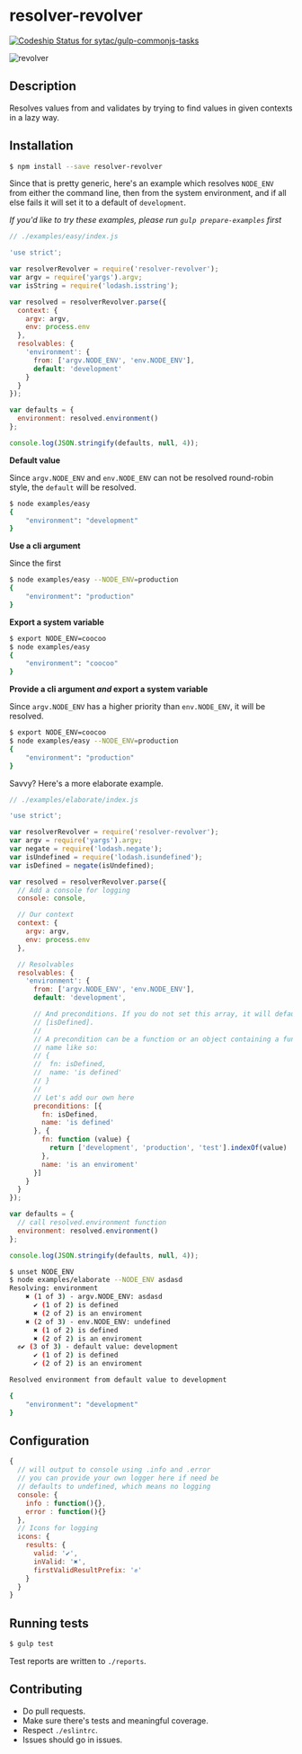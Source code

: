 # resolver-revolver

[![Codeship Status for sytac/gulp-commonjs-tasks](https://codeship.com/projects/fbd845d0-42d7-0133-683e-1e375ee071eb/status?branch=master)](https://codeship.com/projects/103903)

![revolver](https://cloud.githubusercontent.com/assets/1814479/10023500/bad1db20-6152-11e5-8bfd-731c91466b8b.png)

## Description

Resolves values from and validates by trying to find values in given contexts in
a lazy way.

## Installation

```bash
$ npm install --save resolver-revolver
```

Since that is pretty generic, here's an example which resolves `NODE_ENV` from
either the command line, then from the system environment, and if all else fails
it will set it to a default of `development`.

*If you'd like to try these examples, please run `gulp prepare-examples` first*

```js
// ./examples/easy/index.js

'use strict';

var resolverRevolver = require('resolver-revolver');
var argv = require('yargs').argv;
var isString = require('lodash.isstring');

var resolved = resolverRevolver.parse({
  context: {
    argv: argv,
    env: process.env
  },
  resolvables: {
    'environment': {
      from: ['argv.NODE_ENV', 'env.NODE_ENV'],
      default: 'development'
    }
  }
});

var defaults = {
  environment: resolved.environment()
};

console.log(JSON.stringify(defaults, null, 4));

```

**Default value**

Since `argv.NODE_ENV` and `env.NODE_ENV` can not be resolved round-robin style,
the `default` will be resolved.

```bash
$ node examples/easy
{
    "environment": "development"
}
```

**Use a cli argument**

Since the first

```bash
$ node examples/easy --NODE_ENV=production
{
    "environment": "production"
}
```

**Export a system variable**

```bash
$ export NODE_ENV=coocoo
$ node examples/easy                           
{
    "environment": "coocoo"
}
```

**Provide a cli argument *and* export a system variable**

Since `argv.NODE_ENV` has a higher priority than `env.NODE_ENV`,
it will be resolved.

```bash
$ export NODE_ENV=coocoo
$ node examples/easy --NODE_ENV=production                          
{
    "environment": "production"
}
```

Savvy? Here's a more elaborate example.

```js
// ./examples/elaborate/index.js

'use strict';

var resolverRevolver = require('resolver-revolver');
var argv = require('yargs').argv;
var negate = require('lodash.negate');
var isUndefined = require('lodash.isundefined');
var isDefined = negate(isUndefined);

var resolved = resolverRevolver.parse({
  // Add a console for logging
  console: console,

  // Our context
  context: {
    argv: argv,
    env: process.env
  },

  // Resolvables
  resolvables: {
    'environment': {
      from: ['argv.NODE_ENV', 'env.NODE_ENV'],
      default: 'development',

      // And preconditions. If you do not set this array, it will default to
      // [isDefined].
      //
      // A precondition can be a function or an object containing a function and
      // name like so:
      // {
      //  fn: isDefined,
      //  name: 'is defined'
      // }
      //
      // Let's add our own here
      preconditions: [{
        fn: isDefined,
        name: 'is defined'
      }, {
        fn: function (value) {
          return ['development', 'production', 'test'].indexOf(value) !== -1;
        },
        name: 'is an enviroment'
      }]
    }
  }
});

var defaults = {
  // call resolved.environment function
  environment: resolved.environment()
};

console.log(JSON.stringify(defaults, null, 4));

```

```bash
$ unset NODE_ENV
$ node examples/elaborate --NODE_ENV asdasd
Resolving: environment
    ✖ (1 of 3) - argv.NODE_ENV: asdasd
      ✔ (1 of 2) is defined
      ✖ (2 of 2) is an enviroment
    ✖ (2 of 3) - env.NODE_ENV: undefined
      ✖ (1 of 2) is defined
      ✖ (2 of 2) is an enviroment
  ✊✔ (3 of 3) - default value: development
      ✔ (1 of 2) is defined
      ✔ (2 of 2) is an enviroment

Resolved environment from default value to development

{
    "environment": "development"
}

```

## Configuration

```js
{
  // will output to console using .info and .error
  // you can provide your own logger here if need be
  // defaults to undefined, which means no logging
  console: {
    info : function(){},
    error : function(){}
  },
  // Icons for logging
  icons: {
    results: {
      valid: '✔',
      inValid: '✖',
      firstValidResultPrefix: '✊'
    }
  }
}
```

## Running tests

```bash
$ gulp test
```

Test reports are written to `./reports`.

## Contributing

-   Do pull requests.
-   Make sure there's tests and meaningful coverage.
-   Respect `./eslintrc`.
-   Issues should go in issues.
